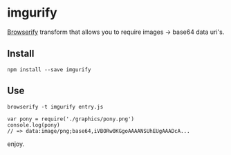 # imgurify

[Browserify](http://browserify.org/) transform that allows you to require images -> base64 data uri's.

## Install

    npm install --save imgurify

## Use

    browserify -t imgurify entry.js

    var pony = require('./graphics/pony.png')
    console.log(pony)
    // => data:image/png;base64,iVBORw0KGgoAAAANSUhEUgAAADcA...

enjoy.
